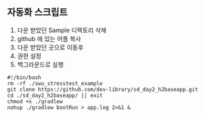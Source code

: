 자동화 스크립트 
--
1. 다운 받았던 Sample 디렉토리 삭제
2. github 에 있는 어플 복사 
3. 다운 받았던 곳으로 이동후 
4. 권한 설정
5. 백그라운드로 실행 
``` 
#!/bin/bash
rm -rf ./swu_stresstest_example
git clone https://github.com/dev-library/sd_day2_h2baseapp.git
cd ./sd_day2_h2baseapp/ || exit
chmod +x ./gradlew
nohup ./gradlew bootRun > app.log 2>&1 &
```